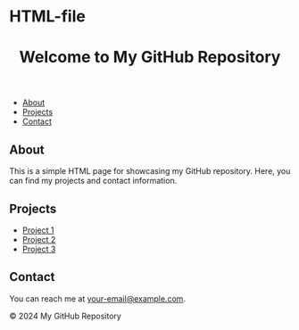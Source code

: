 # HTML-file
<!DOCTYPE html>
<html lang="en">
<head>
    <meta charset="UTF-8">
    <meta name="viewport" content="width=device-width, initial-scale=1.0">
    <title>My GitHub Repository</title>
</head>
<body>
    <header>
        <h1>Welcome to My GitHub Repository</h1>
    </header>
    <nav>
        <ul>
            <li><a href="#about">About</a></li>
            <li><a href="#projects">Projects</a></li>
            <li><a href="#contact">Contact</a></li>
        </ul>
    </nav>
    <main>
        <section id="about">
            <h2>About</h2>
            <p>This is a simple HTML page for showcasing my GitHub repository. Here, you can find my projects and contact information.</p>
        </section>
        <section id="projects">
            <h2>Projects</h2>
            <ul>
                <li><a href="https://github.com/your-username/project1">Project 1</a></li>
                <li><a href="https://github.com/your-username/project2">Project 2</a></li>
                <li><a href="https://github.com/your-username/project3">Project 3</a></li>
            </ul>
        </section>
        <section id="contact">
            <h2>Contact</h2>
            <p>You can reach me at <a href="mailto:nehajackson1441@gmail.com">your-email@example.com</a>.</p>
        </section>
    </main>
    <footer>
        <p>&copy; 2024 My GitHub Repository</p>
    </footer>
</body>
</html>
